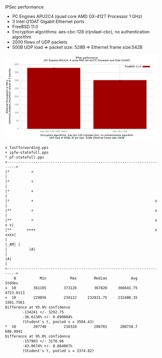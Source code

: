 IPSec performance
  - PC Engines APU2C4 (quad core AMD GX-412T Processor 1 GHz)
  - 3 Intel i210AT Gigabit Ethernet ports
  - FreeBSD 11.0
  - Encryption algorithms: aes-cbc-128 (rijndael-cbc), no authentication algorithm
  - 2000 flows of UDP packets
  - 500B UDP load => packet size: 528B => Ethernet frame size:542B

![IPSec performance with FreeBSD 11.0 on PC Engines APU2C4](graph.png)


```
x fastforwarding.pps
+ ipfw-statefull.pps
* pf-statefull.pps
+--------------------------------------------------------------------------+
|*          +                                                              |
|*          +                                                              |
|*          +                                                              |
|*          +                                                        x     |
|**         +                                                        x     |
|**         +                                                        x  x x|
|**       ++++                                                       x xxxx|
|                                                                    |_AM| |
|          |A|                                                             |
|A|                                                                        |
+--------------------------------------------------------------------------+
    N           Min           Max        Median           Avg        Stddev
x  10        361105        373126        367820     366641.75     4723.0113
+  10        229056        234122     232831.75     232400.35     1501.7561
Difference at 95.0% confidence
        -134241 +/- 3292.75
        -36.6138% +/- 0.898084%
        (Student's t, pooled s = 3504.43)
*  10        207740        210328        208701      208738.7      686.9941
Difference at 95.0% confidence
        -157903 +/- 3170.96
        -43.0674% +/- 0.864867%
        (Student's t, pooled s = 3374.82)
```
